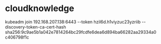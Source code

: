 # cloudknowledge
kubeadm join 192.168.207.138:6443 --token hzil6d.h1viyzuc23yzriib --discovery-token-ca-cert-hash sha256:9c9ae5b1a042e7814264bc29fcdfe6dea6d894ba66282aa29334a0c406798f1c
